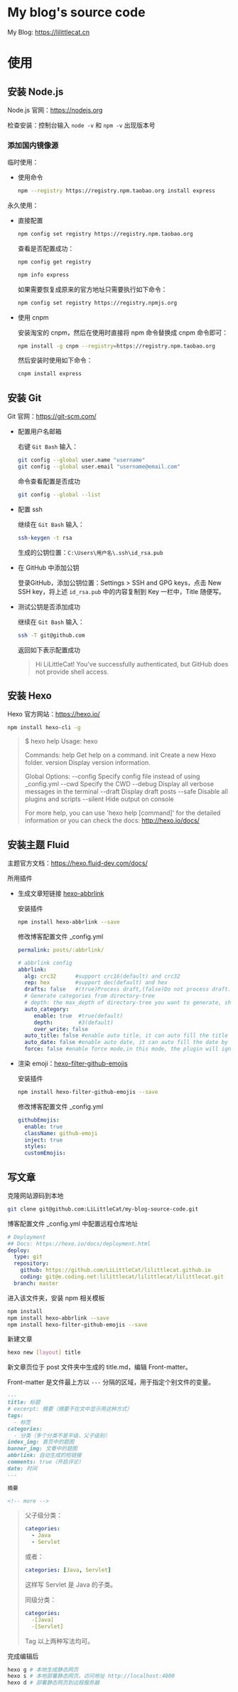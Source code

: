 # My blog's source code

My Blog: https://lilittlecat.cn


# 使用

## 安装 Node.js

Node.js 官网：https://nodejs.org

检查安装：控制台输入 `node -v` 和 `npm -v` 出现版本号

### 添加国内镜像源

临时使用：

- 使用命令

  ```sh
  npm --registry https://registry.npm.taobao.org install express
  ```

永久使用：

- 直接配置

  ```sh
  npm config set registry https://registry.npm.taobao.org
  ```

  查看是否配置成功：

  ```sh
  npm config get registry
  
  npm info express
  ```

  如果需要恢复成原来的官方地址只需要执行如下命令：

  ```bash
  npm config set registry https://registry.npmjs.org
  ```

- 使用 cnpm

  安装淘宝的 cnpm，然后在使用时直接将 npm 命令替换成 cnpm 命令即可：

  ```sh
  npm install -g cnpm --registry=https://registry.npm.taobao.org
  ```

  然后安装时使用如下命令：

  ```sh
  cnpm install express
  ```

## 安装 Git

Git 官网：https://git-scm.com/

- 配置用户名邮箱

  右键 `Git Bash` 输入：

  ```sh
  git config --global user.name "username"
  git config --global user.email "username@email.com"
  ```

  命令查看配置是否成功

  ```sh
  git config --global --list
  ```

- 配置 ssh

  继续在 `Git Bash` 输入：

  ```sh
  ssh-keygen -t rsa
  ```

  生成的公钥位置：`C:\Users\用户名\.ssh\id_rsa.pub`

- 在 GitHub 中添加公钥

  登录GitHub，添加公钥位置：Settings > SSH and GPG keys，点击 New SSH key，将上述 `id_rsa.pub` 中的内容复制到 Key 一栏中，Title 随便写。

- 测试公钥是否添加成功

  继续在 `Git Bash` 输入：

  ```sh
  ssh -T git@github.com
  ```

  返回如下表示配置成功

  > Hi LiLittleCat! You've successfully authenticated, but GitHub does not provide shell access.

## 安装 Hexo

Hexo 官方网站：https://hexo.io/

```sh
npm install hexo-cli -g
```

> $ hexo help
> Usage: hexo <command>
>
> Commands:
>   help     Get help on a command.
>   init     Create a new Hexo folder.
>   version  Display version information.
>
> Global Options:
>   --config  Specify config file instead of using _config.yml
>   --cwd     Specify the CWD
>   --debug   Display all verbose messages in the terminal
>   --draft   Display draft posts
>   --safe    Disable all plugins and scripts
>   --silent  Hide output on console
>
> For more help, you can use 'hexo help [command]' for the detailed information
> or you can check the docs: http://hexo.io/docs/

## 安装主题 Fluid

主题官方文档：https://hexo.fluid-dev.com/docs/

所用插件

- 生成文章短链接 [hexo-abbrlink](https://github.com/rozbo/hexo-abbrlink)

  安装插件

  ```sh
  npm install hexo-abbrlink --save
  ```

  修改博客配置文件 _config.yml

  ```yaml
  permalink: posts/:abbrlink/
  
  # abbrlink config
  abbrlink:
    alg: crc32      #support crc16(default) and crc32
    rep: hex        #support dec(default) and hex
    drafts: false   #(true)Process draft,(false)Do not process draft. false(default) 
    # Generate categories from directory-tree
    # depth: the max_depth of directory-tree you want to generate, should > 0
    auto_category:
       enable: true  #true(default)
       depth:        #3(default)
       over_write: false 
    auto_title: false #enable auto title, it can auto fill the title by path
    auto_date: false #enable auto date, it can auto fill the date by time today
    force: false #enable force mode,in this mode, the plugin will ignore the cache, and calc the abbrlink for every post even it already had abbrlink.
  ```

- 渲染 emoji：[hexo-filter-github-emojis](https://github.com/crimx/hexo-filter-github-emojis)

  安装插件

  ```sh
  npm install hexo-filter-github-emojis --save
  ```

  修改博客配置文件 _config.yml

  ```yaml
  githubEmojis:
    enable: true
    className: github-emoji
    inject: true
    styles:
    customEmojis:
  ```

## 写文章

克隆网站源码到本地

```sh
git clone git@github.com:LiLittleCat/my-blog-source-code.git
```

博客配置文件 _config.yml 中配置远程仓库地址

```yaml
# Deployment
## Docs: https://hexo.io/docs/deployment.html
deploy:
  type: git
  repository: 
    github: https://github.com/LiLittleCat/lilittlecat.github.io
    coding: git@e.coding.net:lilittlecat/lilittlecat/lilittlecat.git
  branch: master
```

进入该文件夹，安装 npm 相关模板

```sh
npm install
npm install hexo-abbrlink --save
npm install hexo-filter-github-emojis --save
```

新建文章

```sh
hexo new [layout] title
```

新文章页位于 post 文件夹中生成的 title.md，编辑 Front-matter。

Front-matter 是文件最上方以 `---` 分隔的区域，用于指定个别文件的变量。

```markdown
---
title: 标题
# excerpt: 摘要（摘要不在文中显示用这种方式）
tags:
  - 标签
categories: 
  - 分类（多个分类不是平级，父子级别）  
index_img: 首页中的题图
banner_img: 文章中的题图
abbrlink: 自动生成的短链接
comments: true（开启评论）
date: 时间
---

摘要

<!-- more -->
```
> 父子级分类：
>
> ```yaml
> categories:
>   - Java
>   - Servlet
> ```
>
> 或者：
>
> ```yaml
> categories: [Java, Servlet]
> ```
>
> 这样写 Servlet 是 Java 的子类。
>
> 同级分类：
>
> ```yaml
> categories:
>   -[Java]
>   -[Servlet]
> ```
> Tag 以上两种写法均可。

完成编辑后

```sh
hexo g # 本地生成静态网页
hexo s # 本地部署静态网页，访问地址 http://localhost:4000
hexo d # 部署静态网页到远程服务器
```


